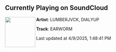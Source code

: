 ## Currently Playing on SoundCloud

[<img align="left" width="100" src="https://i1.sndcdn.com/artworks-4AGQlAyn7d0uEO1y-8y76kw-t500x500.png">](https://soundcloud.com/lumberjvck/earworm?in=saxurn/sets/frondly/)

**Artist**: LUMBERJVCK, DIALYUP 

**Track**: EARWORM

Last updated at 4/9/2025, 1:48:41 PM
